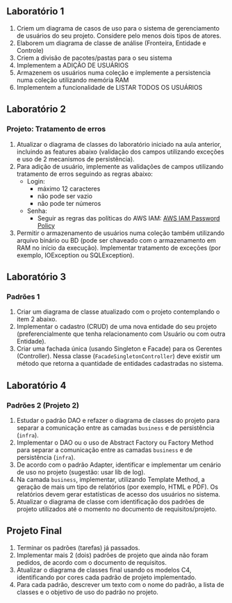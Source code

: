 <h2>Laboratório 1</h2>

<ol>
<li> Criem um diagrama de casos de uso para o sistema de gerenciamento de usuários do seu projeto. Considere pelo menos dois tipos de atores. </li>

<li> Elaborem um diagrama de classe de análise (Fronteira, Entidade e Controle)</li>

<li>Criem a divisão de pacotes/pastas para o seu sistema </li>

<li>Implementem a ADIÇÃO DE USUÁRIOS </li>

<li>Armazenem os usuários numa coleção e implemente a persistencia numa coleção utilizando memória RAM </li>

<li>Implementem a funcionalidade de LISTAR TODOS OS USUÁRIOS </li>

</ol>

<h2>Laboratório 2</h2>

<h3>Projeto: Tratamento de erros</h3>

<ol>
<li> Atualizar o diagrama de classes do laboratório iniciado na aula anterior, incluindo as features abaixo (validação dos campos utilizando exceções e uso de 2 mecanismos de persistência). </li>
<li> Para adição de usuário, implemente as validações de campos utilizando tratamento de erros seguindo as regras abaixo: 
    <ul>
        <li>Login:
            <ul>
                <li>máximo 12 caracteres</li>
                <li>não pode ser vazio</li>
                <li>não pode ter números</li>
            </ul>
        </li>
        <li>Senha:
            <ul>
                <li>Seguir as regras das políticas do AWS IAM: <a href="https://docs.aws.amazon.com/pt_br/IAM/latest/UserGuide/id_credentials_passwords_account-policy.html">AWS IAM Password Policy</a></li>
            </ul>
        </li>
    </ul>
</li>
<li> Permitir o armazenamento de usuários numa coleção também utilizando arquivo binário ou BD (pode ser chaveado com o armazenamento em RAM no início da execução). Implementar tratamento de exceções (por exemplo, IOException ou SQLException). </li>
</ol>

<h2>Laboratório 3</h2>

<h3>Padrões 1</h3>

<ol>
<li> Criar um diagrama de classe atualizado com o projeto contemplando o item 2 abaixo. </li>
<li> Implementar o cadastro (CRUD) de uma nova entidade do seu projeto (preferencialmente que tenha relacionamento com Usuário ou com outra Entidade). </li>
<li> Criar uma fachada única (usando Singleton e Facade) para os Gerentes (Controller). Nessa classe (<code>FacadeSingletonController</code>) deve existir um método que retorna a quantidade de entidades cadastradas no sistema. </li>
</ol>

<h2>Laboratório 4</h2>

<h3>Padrões 2 (Projeto 2)</h3>

<ol>
<li> Estudar o padrão DAO e refazer o diagrama de classes do projeto para separar a comunicação entre as camadas <code>business</code> e de persistência (<code>infra</code>). </li>
<li> Implementar o DAO ou o uso de Abstract Factory ou Factory Method para separar a comunicação entre as camadas <code>business</code> e de persistência (<code>infra</code>). </li>
<li> De acordo com o padrão Adapter, identificar e implementar um cenário de uso no projeto (sugestão: usar lib de log). </li>
<li> Na camada <code>business</code>, implementar, utilizando Template Method, a geração de mais um tipo de relatórios (por exemplo, HTML e PDF). Os relatórios devem gerar estatísticas de acesso dos usuários no sistema. </li>
<li> Atualizar o diagrama de classe com identificação dos padrões de projeto utilizados até o momento no documento de requisitos/projeto. </li>
</ol>

<h2>Projeto Final</h2>

<ol>
<li> Terminar os padrões (tarefas) já passados. </li>
<li> Implementar mais 2 (dois) padrões de projeto que ainda não foram pedidos, de acordo com o documento de requisitos. </li>
<li> Atualizar o diagrama de classes final usando os modelos C4, identificando por cores cada padrão de projeto implementado. </li>
<li> Para cada padrão, descrever um texto com o nome do padrão, a lista de classes e o objetivo de uso do padrão no projeto. </li>
</ol>